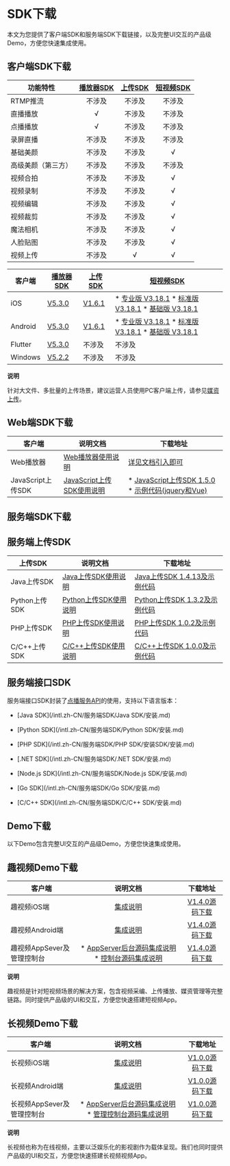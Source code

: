 SDK下载 
==========================

本文为您提供了客户端SDK和服务端SDK下载链接，以及完整UI交互的产品级Demo，方便您快速集成使用。

客户端SDK下载 
-----------------------------



|   功能特性    | [播放器SDK](/intl.zh-CN/播放器SDK/产品说明.md) | [上传SDK](https://help.aliyun.com/document_detail/52200.html?spm=a2c4g.11186623.2.29.ENqqrt#topic1514) | [短视频SDK](https://help.aliyun.com/document_detail/53407.html?spm=a2c4g.11186623.2.30.2s6VFS#topic5068) |
|-----------|:-----------------------------------------------------:|:---------------------------------------------------------------------------------------------------------------------:|:----------------------------------------------------------------------------------------------------------------------:|
| RTMP推流    |                          不涉及                          |                                                          不涉及                                                          |                                                          不涉及                                                           |
| 直播播放      |                           √                           |                                                          不涉及                                                          |                                                          不涉及                                                           |
| 点播播放      |                           √                           |                                                          不涉及                                                          |                                                          不涉及                                                           |
| 录屏直播      |                          不涉及                          |                                                          不涉及                                                          |                                                          不涉及                                                           |
| 基础美颜      |                          不涉及                          |                                                          不涉及                                                          |                                                           √                                                            |
| 高级美颜（第三方） |                          不涉及                          |                                                          不涉及                                                          |                                                          不涉及                                                           |
| 视频合拍      |                          不涉及                          |                                                          不涉及                                                          |                                                           √                                                            |
| 视频录制      |                          不涉及                          |                                                          不涉及                                                          |                                                           √                                                            |
| 视频编辑      |                          不涉及                          |                                                          不涉及                                                          |                                                           √                                                            |
| 视频裁剪      |                          不涉及                          |                                                          不涉及                                                          |                                                           √                                                            |
| 魔法相机      |                          不涉及                          |                                                          不涉及                                                          |                                                           √                                                            |
| 人脸贴图      |                          不涉及                          |                                                          不涉及                                                          |                                                           √                                                            |
| 视频上传      |                          不涉及                          |                                                           √                                                           |                                                           √                                                            |




|   客户端   |                                                  [播放器SDK](/intl.zh-CN/播放器SDK/产品说明.md)                                                   |                                                                           [上传SDK](https://help.aliyun.com/document_detail/52200.html?spm=a2c4g.11186623.2.29.ENqqrt#topic1514)                                                                           |                                                                                                                                                                                                                                                                                [短视频SDK](https://help.aliyun.com/document_detail/53407.html?spm=a2c4g.11186623.2.30.2s6VFS#topic5068)                                                                                                                                                                                                                                                                                 |
|---------|---------------------------------------------------------------------------------------------------------------------------------------------------------|----------------------------------------------------------------------------------------------------------------------------------------------------------------------------------------------------------------------------------------------------------|----------------------------------------------------------------------------------------------------------------------------------------------------------------------------------------------------------------------------------------------------------------------------------------------------------------------------------------------------------------------------------------------------------------------------------------------------------------------------------------------------------------------------------------------------------------------------------------------------------------------------------------------------------------------|
| iOS     | [V5.3.0](https://alivc-demo-cms.alicdn.com/versionProduct/sourceCode/playVideo/5.3.0/ApsaraVideo_videoPlay_v5.3.0_iOS_20210119.zip)     | [V1.6.1](https://alivc-demo-cms.alicdn.com/versionProduct/sourceCode/upload/1.6.1/ApsaraVideo_AlivcVideoUpload_v1.6.1_iOS_20200623.zip?spm=a2c4g.11186623.2.23.3a9b6de0Z4pAs0&file=ApsaraVideo_AlivcVideoUpload_v1.6.1_iOS_20200623.zip) | * [专业版 V3.18.1](https://alivc-demo-cms.alicdn.com/versionProduct/sourceCode/shortVideo/3.18.1/iOS/ApsaraVideo_shortVideoPro_v3.18.1_iOS_20210113.zip)   * [标准版 V3.18.1](https://alivc-demo-cms.alicdn.com/versionProduct/sourceCode/shortVideo/3.18.1/iOS/ApsaraVideo_shortVideoST_v3.18.1_iOS_20210113.zip)   * [基础版 V3.18.1](https://alivc-demo-cms.alicdn.com/versionProduct/sourceCode/shortVideo/3.18.1/iOS/ApsaraVideo_shortVideoBase_v3.18.1_iOS_20210113.zip)                            |
| Android | [V5.3.0](https://alivc-demo-cms.alicdn.com/versionProduct/sourceCode/playVideo/5.3.0/ApsaraVideo_videoPlay_v5.3.0_Android_20210119.zip) | [V1.6.1](https://alivc-demo-cms.alicdn.com/versionProduct/sourceCode/upload/1.6.1/ApsaraVideo_Upload_v1.6.1_Android_20200623.zip)                                                                                                                        | * [专业版 V3.18.1](https://alivc-demo-cms.alicdn.com/versionProduct/sourceCode/shortVideo/3.18.1/android/ApsaraVideo_shortVideoPro_v3.18.1_Android_20210113.zip)   * [标准版 V3.18.1](https://alivc-demo-cms.alicdn.com/versionProduct/sourceCode/shortVideo/3.18.1/android/ApsaraVideo_shortVideoST_v3.18.1_Android_20210113.zip)   * [基础版 V3.18.1](https://alivc-demo-cms.alicdn.com/versionProduct/sourceCode/shortVideo/3.18.1/android/ApsaraVideo_shortVideoBase_v3.18.1_Android_20210113.zip)    |
| Flutter | [V5.3.0](https://alivc-demo-cms.alicdn.com/versionProduct/sourceCode/playVideo/5.3.0/flutter_aliplayer_5.3.0.zi)                        | 不涉及                                                                                                                                                                                                                                                      | 不涉及                                                                                                                                                                                                                                                                                                                                                                                                                                                                                                                                                                                                                                                                  |
| Windows | [V5.2.2](https://alivc-demo-cms.alicdn.com/versionProduct/sourceCode/playVideo/5.2.2/ApsaraVideo_videoPlay_v5.2.2_Windows_20201118.zip) | 不涉及                                                                                                                                                                                                                                                      | 不涉及                                                                                                                                                                                                                                                                                                                                                                                                                                                                                                                                                                                                                                                                  |


**说明**

针对大文件、多批量的上传场景，建议运营人员使用PC客户端上传，请参见[媒资上传](https://help.aliyun.com/document_detail/86058.html)。

Web端SDK下载 
------------------------------



|       客户端       |                                         说明文档                                         |                                                                                                                                                                                                            下载地址                                                                                                                                                                                                            |
|-----------------|--------------------------------------------------------------------------------------|----------------------------------------------------------------------------------------------------------------------------------------------------------------------------------------------------------------------------------------------------------------------------------------------------------------------------------------------------------------------------------------------------------------------------|
| Web播放器          | [Web播放器使用说明](https://player.alicdn.com/aliplayer/index.html)        | [详见文档引入即可](https://help.aliyun.com/document_detail/125570.html#topic5790)                                                                                                                                                                                                                                                                                                                                 |
| JavaScript上传SDK | [JavaScript上传SDK使用说明](/intl.zh-CN/上传SDK/客户端上传/使用JavaScript上传SDK.md) | * [JavaScript上传SDK 1.5.0](http://docs-aliyun.cn-hangzhou.oss.aliyun-inc.com/assets/attach/51992/cn_zh/1559546038907/aliyun-upload-sdk-1.5.0.zip)   * [示例代码(jquery和Vue)](http://docs-aliyun.cn-hangzhou.oss.aliyun-inc.com/assets/attach/51992/cn_zh/1559546061415/aliyun-upload-sdk-1.5.0demo.zip)    |



服务端SDK下载 
-----------------------------

服务端上传SDK 
-----------------------------



|    上传SDK    |                                    说明文档                                    |                                                                               下载地址                                                                                |
|-------------|----------------------------------------------------------------------------|-------------------------------------------------------------------------------------------------------------------------------------------------------------------|
| Java上传SDK   | [Java上传SDK使用说明](/intl.zh-CN/上传SDK/服务端上传/Java上传SDK.md)     | [Java上传SDK 1.4.13及示例代码](http://docs-aliyun.cn-hangzhou.oss.aliyun-inc.com/assets/attach/51992/cn_zh/1600848199952/VODUploadDemo-java-1.4.13.zip) |
| Python上传SDK | [Python上传SDK使用说明](/intl.zh-CN/上传SDK/服务端上传/Python上传SDK.md) | [Python上传SDK 1.3.2及示例代码](https://alivc-demo-cms.alicdn.com/versionProduct/sourceCode/upload/Python/1.3.2/VodUploadSDK-Python-1.3.2.zip)           |
| PHP上传SDK    | [PHP上传SDK使用说明](/intl.zh-CN/上传SDK/服务端上传/PHP上传SDK.md)       | [PHP上传SDK 1.0.2及示例代码](http://docs-aliyun.cn-hangzhou.oss.aliyun-inc.com/assets/attach/62952/cn_zh/1555416464043/VodUploadSDK-PHP_1.0.2.zip)      |
| C/C++上传SDK  | [C/C++上传SDK使用说明](/intl.zh-CN/上传SDK/服务端上传/C/C++上传SDK.md)   | [C/C++上传SDK 1.0.0及示例代码](http://docs-aliyun.cn-hangzhou.oss.aliyun-inc.com/assets/attach/51992/cn_zh/1547544294378/VodSDK-C_1.0.0.gz)             |



服务端接口SDK 
-----------------------------

服务端接口SDK封装了[点播服务API](/intl.zh-CN/服务端API/API概览.md)的使用，支持以下语言版本： 

* [Java SDK](/intl.zh-CN/服务端SDK/Java SDK/安装.md)

  

* [Python SDK](/intl.zh-CN/服务端SDK/Python SDK/安装.md)

  

* [PHP SDK](/intl.zh-CN/服务端SDK/PHP SDK/安装SDK/安装.md)

  

* [.NET SDK](/intl.zh-CN/服务端SDK/.NET SDK/安装.md)

  

* [Node.js SDK](/intl.zh-CN/服务端SDK/Node.js SDK/安装.md)

  

* [Go SDK](/intl.zh-CN/服务端SDK/Go SDK/安装.md)

  

* [C/C++ SDK](/intl.zh-CN/服务端SDK/C/C++ SDK/安装.md)

  




Demo下载 
---------------------------

以下Demo包含完整UI交互的产品级Demo，方便您快速集成使用。

趣视频Demo下载 
------------------------------



|        客户端        |                                                                                                           说明文档                                                                                                            |                                                                                    下载地址                                                                                    |
|-------------------|:-------------------------------------------------------------------------------------------------------------------------------------------------------------------------------------------------------------------------:|:--------------------------------------------------------------------------------------------------------------------------------------------------------------------------:|
| 趣视频iOS端           |                                                                                  [集成说明](/intl.zh-CN/趣视频解决方案/iOS端集成.md)                                                                                   |          [V1.4.0源码下载](https://alivc-demo-cms.alicdn.com/versionProduct/sourceCode/smartVideo/1.4.0/ApsaraVideo_QuVideo_v1.4.0_iOS_20200110.zip)           |
| 趣视频Android端       |                                                                                [集成说明](/intl.zh-CN/趣视频解决方案/Android端集成.md)                                                                                 |        [V1.4.0源码下载](https://alivc-demo-cms.alicdn.com/versionProduct/sourceCode/smartVideo/1.4.0/ApsaraVideo_QuVideo_v1.4.0_Android_20200113.zip)         |
| 趣视频AppSever及管理控制台 | * [AppServer后台源码集成说明](/intl.zh-CN/趣视频解决方案/服务端集成.md)   * [控制台源码集成说明](/intl.zh-CN/趣视频解决方案/控制台集成.md)    | [V1.4.0源码下载](https://alivc-demo-cms.alicdn.com/versionProduct/sourceCode/smartVideo/1.4.0/ApsaraVideo_QuVideo_v1.4.0_Server_20191226.zip) |


**说明**

趣视频是针对短视频场景的解决方案，包含视频采编、上传播放、媒资管理等完整链路。同时提供产品级的UI和交互，方便您快速搭建短视频App。

长视频Demo下载 
------------------------------



|        客户端        |                                                                                说明文档                                                                                 |                                                                             下载地址                                                                             |
|-------------------|:-------------------------------------------------------------------------------------------------------------------------------------------------------------------:|:------------------------------------------------------------------------------------------------------------------------------------------------------------:|
| 长视频iOS端           |                                                                      [集成说明]()                                                                      |   [V1.0.0源码下载](https://alivc-demo-cms.alicdn.com/versionProduct/sourceCode/longVideo/1.0.0/ApsaraVideo_LongVideo_v1.0.0_iOS_20190903.zip)   |
| 长视频Android端       |                                                                      [集成说明]()                                                                      | [V1.0.0源码下载](https://alivc-demo-cms.alicdn.com/versionProduct/sourceCode/longVideo/1.0.0/ApsaraVideo_longVideo_v1.0.0_Android_20190903.zip) |
| 长视频AppSever及管理控制台 | * [AppServer后台源码集成说明]()   * [管理控制台源码集成说明]()    | [V1.0.0源码下载](https://alivc-demo-cms.alicdn.com/versionProduct/sourceCode/longVideo/1.0.0/ApsaraVideo_LongVideo_v1.0.0_Server_20190903.zip)  |


**说明**

长视频也称为在线视频，主要以泛娱乐化的影视剧作为载体呈现。我们也同时提供产品级的UI和交互，方便您快速搭建长视频视频App。
